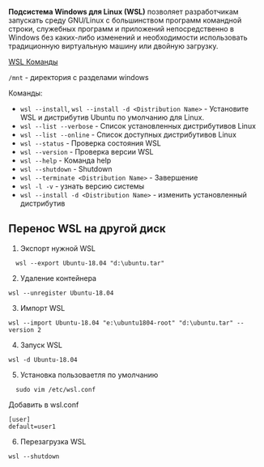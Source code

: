 **Подсистема Windows для Linux (WSL)** позволяет разработчикам запускать среду GNU/Linux с большинством программ командной строки, служебных программ и приложений непосредственно в Windows без каких-либо изменений и необходимости использовать традиционную виртуальную машину или двойную загрузку.

[WSL Команды](https://learn.microsoft.com/ru-ru/windows/wsl/basic-commands)

`/mnt` - директория с разделами windows

Команды:
- `wsl --install`, `wsl --install -d <Distribution Name>` - Установите WSL и дистрибутив Ubuntu по умолчанию для Linux.
- `wsl --list --verbose` - Список установленных дистрибутивов Linux
- `wsl --list --online` - Список доступных дистрибутивов Linux
- `wsl --status` - Проверка состояния WSL
- `wsl --version` - Проверка версии WSL
- `wsl --help` - Команда help
- `wsl --shutdown` - Shutdown
- `wsl --terminate <Distribution Name>` - Завершение
- `wsl -l -v` - узнать версию системы
- `wsl --install -d <Distribution Name>` - изменить установленный дистрибутив

## Перенос WSL на другой диск 

1) Экспорт нужной WSL
```
  wsl --export Ubuntu-18.04 "d:\ubuntu.tar"
```
2) Удаление контейнера
```
wsl --unregister Ubuntu-18.04
```
3) Импорт WSL
```
wsl --import Ubuntu-18.04 "e:\ubuntu1804-root" "d:\ubuntu.tar" --version 2
```
4) Запуск WSL
```
wsl -d Ubuntu-18.04
```
5) Установка пользоваетля по умолчанию
```
  sudo vim /etc/wsl.conf
```
Добавить в wsl.conf
```
[user]
default=user1
```
6) Перезагрузка WSL
```
wsl --shutdown
```

